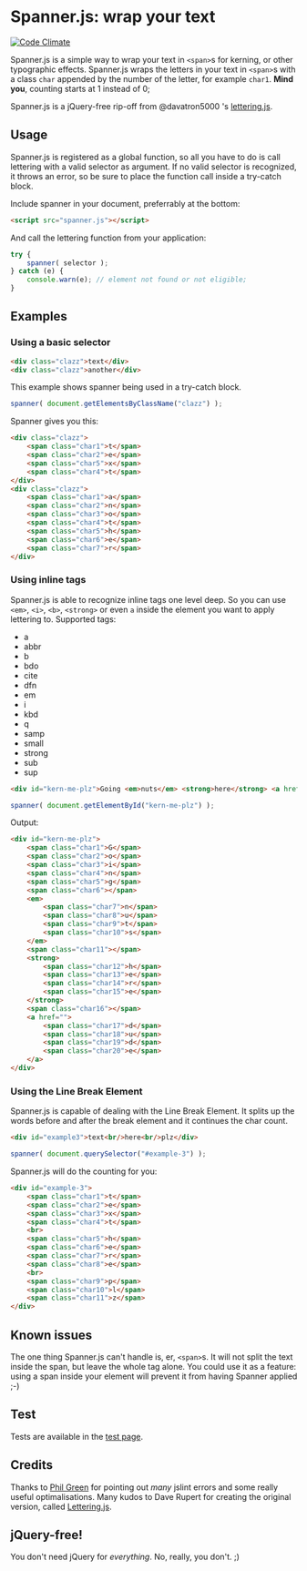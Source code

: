 # Spanner.js: wrap your text

[![Code Climate](https://codeclimate.com/github/bartveneman/Spanner.js/badges/gpa.svg)](https://codeclimate.com/github/bartveneman/Spanner.js)

Spanner.js is a simple way to wrap your text in `<span>`s for kerning, or other typographic effects. Spanner.js wraps the letters in your text in `<span>`s with a class `char` appended by the number of the letter, for example `char1`. __Mind you__, counting starts at 1 instead of 0;

Spanner.js is a jQuery-free rip-off from @davatron5000 's [lettering.js](https://github.com/davatron5000/Lettering.js).

## Usage
Spanner.js is registered as a global function, so all you have to do is call lettering with a valid selector as argument. If no valid selector is recognized, it throws an error, so be sure to place the function call inside a try-catch block.


Include spanner in your document, preferrably at the bottom:

````html
<script src="spanner.js"></script>
````

And call the lettering function from your application:

````javascript
try {
	spanner( selector );
} catch (e) {
	console.warn(e); // element not found or not eligible;
}
````

## Examples

### Using a basic selector

````html
<div class="clazz">text</div>
<div class="clazz">another</div>
````

This example shows spanner being used in a try-catch block.

````javascript
spanner( document.getElementsByClassName("clazz") );
````

Spanner gives you this:

````html
<div class="clazz">
	<span class="char1">t</span>
	<span class="char2">e</span>
	<span class="char5">x</span>
	<span class="char4">t</span>
</div>
<div class="clazz">
	<span class="char1">a</span>
	<span class="char2">n</span>
	<span class="char3">o</span>
	<span class="char4">t</span>
	<span class="char5">h</span>
	<span class="char6">e</span>
	<span class="char7">r</span>
</div>
````

### Using inline tags
Spanner.js is able to recognize inline tags one level deep. So you can use `<em>`, `<i>`, `<b>`, `<strong>` or even `a` inside the element you want to apply lettering to. Supported tags:

* a 
* abbr
* b 
* bdo
* cite
* dfn
* em 
* i 
* kbd
* q
* samp
* small
* strong 
* sub
* sup

````html
<div id="kern-me-plz">Going <em>nuts</em> <strong>here</strong> <a href="">dude</a></div>
````

````javascript
spanner( document.getElementById("kern-me-plz") );
````

Output:

````html
<div id="kern-me-plz">
	<span class="char1">G</span>
	<span class="char2">o</span>
	<span class="char3">i</span>
	<span class="char4">n</span>
	<span class="char5">g</span>
	<span class="char6"></span> 
	<em>
		<span class="char7">n</span>
		<span class="char8">u</span>
		<span class="char9">t</span>
		<span class="char10">s</span>
	</em>
	<span class="char11"></span>
	<strong>
		<span class="char12">h</span>
		<span class="char13">e</span>
		<span class="char14">r</span>
		<span class="char15">e</span>
	</strong>
	<span class="char16"></span>
	<a href="">
		<span class="char17">d</span>
		<span class="char18">u</span>
		<span class="char19">d</span>
		<span class="char20">e</span>
	</a>
</div>
````

### Using the Line Break Element
Spanner.js is capable of dealing with the Line Break Element. It splits up the words before and after the break element and it continues the char count.

````html
<div id="example3">text<br/>here<br/>plz</div>
````

````javascript
spanner( document.querySelector("#example-3") );
````

Spanner.js will do the counting for you:

````html
<div id="example-3">
	<span class="char1">t</span>
	<span class="char2">e</span>
	<span class="char3">x</span>
	<span class="char4">t</span>
	<br>
	<span class="char5">h</span>
	<span class="char6">e</span>
	<span class="char7">r</span>
	<span class="char8">e</span>
	<br>
	<span class="char9">p</span>
	<span class="char10">l</span>
	<span class="char11">z</span>
</div>
````

## Known issues
The one thing Spanner.js can't handle is, er, `<span>`s. It will not split the text inside the span, but leave the whole tag alone. You could use it as a feature: using a span inside your element will prevent it from having Spanner applied ;-)

## Test
Tests are available in the [test page](test.html).

## Credits
Thanks to [Phil Green](https://github.com/ShirtlessKirk) for pointing out _many_ jslint errors and some really useful optimalisations.
Many kudos to Dave Rupert for creating the original version, called [Lettering.js](https://github.com/davatron5000/Lettering.js).

## jQuery-free!
You don't need jQuery for _everything_. No, really, you don't. ;)

